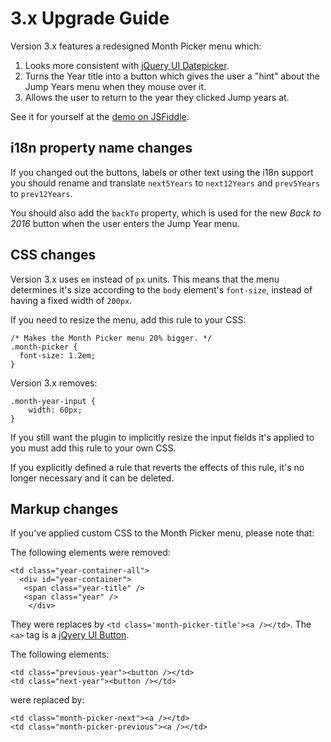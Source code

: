 # 3.x Upgrade Guide

Version 3.x features a redesigned Month Picker menu which:

1. Looks more consistent with [jQuery UI Datepicker](https://jqueryui.com/datepicker/).
2. Turns the Year title into a button which gives the user a "hint" about
the Jump Years menu when they mouse over it.
3. Allows the user to return to the year they clicked Jump years at.

See it for yourself at the [demo on JSFiddle](http://jsfiddle.net/kidsysco/JeZap/).

##  i18n property name changes
If you changed out the buttons, labels or other text using the
i18n support you should rename and translate `next5Years` to `next12Years`
and `prev5Years` to `prev12Years`.

You should also add the `backTo` property, which is used for the
new *Back to 2016* button when the user enters the Jump Year menu.

##  CSS changes
Version 3.x uses `em` instead of `px` units.
This means that the menu determines it's size according to the
`body` element's `font-size`, instead of having a fixed width of `200px`.

If you need to resize the menu, add this rule to your CSS:
```
/* Makes the Month Picker menu 20% bigger. */
.month-picker {
  font-size: 1.2em;
}
```

Version 3.x removes:
```
.month-year-input {
    width: 60px;
}
```

If you still want the plugin to implicitly resize the input fields it's applied to you must add this rule to your own CSS.

If you explicitly defined a rule that reverts the effects of this rule, it's no longer necessary and it can be deleted.

##  Markup changes
If you've applied custom CSS to the Month Picker menu, please note that:

The following elements were removed:
```
<td class="year-container-all">
  <div id="year-container">
   <span class="year-title" />
   <span class="year" />
    </div>
```
They were replaces by `<td class='month-picker-title'><a /></td>`.
The `<a>` tag is a [jQyery UI Button](https://jqueryui.com/button/).

The following elements:
```
<td class="previous-year"><button /></td>
<td class="next-year"><button /></td>
```
were replaced by:
```
<td class="month-picker-next"><a /></td>
<td class="month-picker-previous"><a /></td>
```
